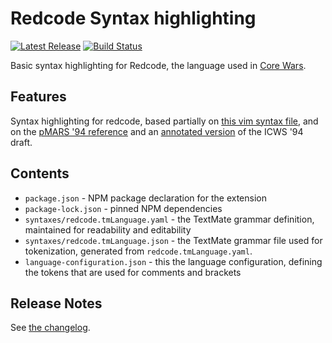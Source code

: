 # Redcode Syntax highlighting

[![Latest Release](https://img.shields.io/visual-studio-marketplace/v/ian-h-chamberlain.redcode?logo=visual-studio-code)](https://marketplace.visualstudio.com/items?itemName=ian-h-chamberlain.redcode)
[![Build Status](https://img.shields.io/github/workflow/status/ian-h-chamberlain/corewa_rs/build_redcode/master)](https://github.com/ian-h-chamberlain/corewa_rs/actions)

Basic syntax highlighting for Redcode, the language used in [Core Wars](https://corewa.rs).

## Features

Syntax highlighting for redcode, based partially on [this vim syntax file](https://www.vim.org/scripts/script.php?script_id=1705), and on the [pMARS '94 reference](https://corewa.rs/pmars-redcode-94.txt) and an [annotated version](https://corewa.rs/icws94.txt) of the ICWS '94 draft.

## Contents

* `package.json` - NPM package declaration for the extension
* `package-lock.json` - pinned NPM dependencies
* `syntaxes/redcode.tmLanguage.yaml` - the TextMate grammar definition, maintained for readability and editability
* `syntaxes/redcode.tmLanguage.json` - the TextMate grammar file used for tokenization, generated from `redcode.tmLanguage.yaml`.
* `language-configuration.json` - this the language configuration, defining the tokens that are used for comments and brackets

## Release Notes

See [the changelog](./CHANGELOG.md).
